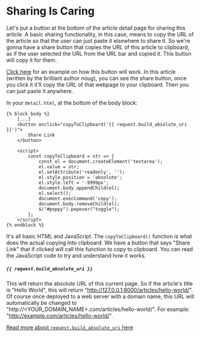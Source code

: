 # Sharing Is Caring
Let's put a button at the bottom of the article detail page for sharing this article. A basic sharing functionality, in this case, means to copy the URL of the article so that the user can just paste it elsewhere to share it. So we're gonna have a share button that copies the URL of this article to clipboard, as if the user selected the URL from the URL bar and copied it. This button will copy it for them.

[Click here](https://superblog.codeunicorn.io/articles/hoomans/) for an example on how this button will work. In this article (written by the brilliant author *noug*), you can see the share button, once you click it it'll copy the URL of that webpage to your clipboard. Then you can just paste it anywhere.

In your `detail.html`, at the bottom of the body block:
```django
{% block body %}
    [...]
    <button onclick="copyToClipboard('{{ request.build_absolute_uri }}')">
        Share Link
    </button>

    <script>
        const copyToClipboard = str => {
            const el = document.createElement('textarea');
            el.value = str;
            el.setAttribute('readonly', '');
            el.style.position = 'absolute';
            el.style.left = '-9999px';
            document.body.appendChild(el);
            el.select();
            document.execCommand('copy');
            document.body.removeChild(el);
            $("#poppy").popover("toggle");
        };
    </script>
{% endblock %}
```

It's all basic HTML and JavaScript. The `copyToClipboard()` function is what does the actual copying into clipboard. We have a button that says "Share Link" that if clicked will call this function to copy to clipboard. You can read the JavaScript code to try and understand how it works.

##### `{{ request.build_absolute_uri }}`

This will return the absolute URL of this current page. So if the article's title is "Hello World", this will return "http://127.0.0.1:8000/articles/hello-world/". Of course once deployed to a web server with a domain name, this URL will automatically be changed to "http://<YOUR_DOMAIN_NAME>.com/articles/hello-world/". For example: "http://example.com/articles/hello-world/".

[Read more about `request.build_absolute_uri` here](https://docs.djangoproject.com/en/2.2/ref/request-response/#django.http.HttpRequest.build_absolute_uri)